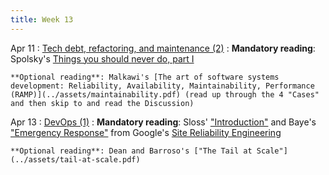 ```yaml
---
title: Week 13
---
```


Apr 11
: [Tech debt, refactoring, and maintenance (2)](../assets/lecture-22-refactoring.pdf)
  : **Mandatory reading**: Spolsky's [Things you should never do, part I](https://www.joelonsoftware.com/2000/04/06/things-you-should-never-do-part-i/)

    **Optional reading**: Malkawi's [The art of software systems development: Reliability, Availability, Maintainability, Performance (RAMP)](../assets/maintainability.pdf) (read up through the 4 "Cases" and then skip to and read the Discussion)

Apr 13
: [DevOps (1)](../assets/lecture-23-devops1.pdf)
  : **Mandatory reading**: Sloss' ["Introduction"](https://sre.google/sre-book/introduction/) and Baye's ["Emergency Response"](https://sre.google/sre-book/emergency-response/) from Google's [Site Reliability Engineering](https://sre.google/sre-book/table-of-contents/)

    **Optional reading**: Dean and Barroso's ["The Tail at Scale"](../assets/tail-at-scale.pdf)

